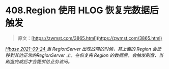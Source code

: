 <!--yml
category: 未分类
date: 0001-01-01 00:00:00
--->

# 408.Region 使用 HLOG 恢复完数据后触发

> 原文：[https://zwmst.com/3865.html](https://zwmst.com/3865.html)

   [ *Hbase* ](https://zwmst.com/hbase)*[ <time datetime="2021-09-24T11:26:35+08:00"> 2021-09-24 </time> ](https://zwmst.com/3865.html)  当 RegionServer 出现故障的时候，其上面的 Region 会迁移到其他正常的RegionServer 上，在恢复完 Region 的数据后，会触发刷盘，当刷盘完成后才会提供给业务访问。*